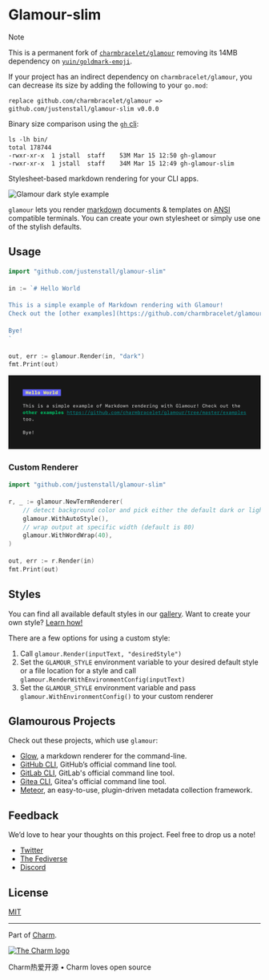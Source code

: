# Glamour-slim

> [!NOTE]
>
> This is a permanent fork of [`charmbracelet/glamour`](https://github.com/charmbracelet/glamour) removing its 14MB dependency on [`yuin/goldmark-emoji`](https://github.com/yuin/goldmark-emoji).
>
> If your project has an indirect dependency on `charmbracelet/glamour`, you can decrease its size by adding the following to your `go.mod`:
>
> ```plaintext
> replace github.com/charmbracelet/glamour => github.com/justenstall/glamour-slim v0.0.0
> ```
>
> Binary size comparison using the [`gh` cli](https://github.com/cli/cli):
>
> ```plaintext
> ls -lh bin/
> total 178744
> -rwxr-xr-x  1 jstall  staff    53M Mar 15 12:50 gh-glamour
> -rwxr-xr-x  1 jstall  staff    34M Mar 15 12:49 gh-glamour-slim
> ```

Stylesheet-based markdown rendering for your CLI apps.

![Glamour dark style example](https://stuff.charm.sh/glamour/glamour-example.png)

`glamour` lets you render [markdown](https://en.wikipedia.org/wiki/Markdown)
documents & templates on [ANSI](https://en.wikipedia.org/wiki/ANSI_escape_code)
compatible terminals. You can create your own stylesheet or simply use one of
the stylish defaults.

## Usage

```go
import "github.com/justenstall/glamour-slim"

in := `# Hello World

This is a simple example of Markdown rendering with Glamour!
Check out the [other examples](https://github.com/charmbracelet/glamour/tree/master/examples) too.

Bye!
`

out, err := glamour.Render(in, "dark")
fmt.Print(out)
```

<!-- markdownlint-disable-next-line no-inline-html -->
<img src="https://github.com/charmbracelet/glamour/raw/master/examples/helloworld/helloworld.png" width="600" alt="Hello World example">

### Custom Renderer

```go
import "github.com/justenstall/glamour-slim"

r, _ := glamour.NewTermRenderer(
    // detect background color and pick either the default dark or light theme
    glamour.WithAutoStyle(),
    // wrap output at specific width (default is 80)
    glamour.WithWordWrap(40),
)

out, err := r.Render(in)
fmt.Print(out)
```

## Styles

You can find all available default styles in our [gallery](https://github.com/charmbracelet/glamour/tree/master/styles/gallery).
Want to create your own style? [Learn how!](https://github.com/charmbracelet/glamour/tree/master/styles)

There are a few options for using a custom style:

1. Call `glamour.Render(inputText, "desiredStyle")`
1. Set the `GLAMOUR_STYLE` environment variable to your desired default style or a file location for a style and call `glamour.RenderWithEnvironmentConfig(inputText)`
1. Set the `GLAMOUR_STYLE` environment variable and pass `glamour.WithEnvironmentConfig()` to your custom renderer

## Glamourous Projects

Check out these projects, which use `glamour`:

- [Glow](https://github.com/charmbracelet/glow), a markdown renderer for
the command-line.
- [GitHub CLI](https://github.com/cli/cli), GitHub’s official command line tool.
- [GitLab CLI](https://gitlab.com/gitlab-org/cli), GitLab's official command line tool.
- [Gitea CLI](https://gitea.com/gitea/tea), Gitea's official command line tool.
- [Meteor](https://github.com/odpf/meteor), an easy-to-use, plugin-driven metadata collection framework.

## Feedback

We’d love to hear your thoughts on this project. Feel free to drop us a note!

- [Twitter](https://twitter.com/charmcli)
- [The Fediverse](https://mastodon.social/@charmcli)
- [Discord](https://charm.sh/chat)

## License

[MIT](https://github.com/charmbracelet/glamour/raw/master/LICENSE)

***

Part of [Charm](https://charm.sh).

<!-- markdownlint-disable-next-line no-inline-html -->
<a href="https://charm.sh/"><img alt="The Charm logo" src="https://stuff.charm.sh/charm-badge.jpg" width="400"></a>

Charm热爱开源 • Charm loves open source
